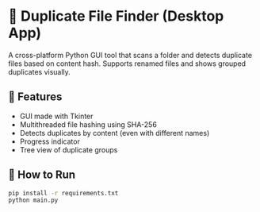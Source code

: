 # 🧹 Duplicate File Finder (Desktop App)

A cross-platform Python GUI tool that scans a folder and detects duplicate files based on content hash. Supports renamed files and shows grouped duplicates visually.

## 🔧 Features
- GUI made with Tkinter
- Multithreaded file hashing using SHA-256
- Detects duplicates by content (even with different names)
- Progress indicator
- Tree view of duplicate groups

## 🚀 How to Run

```bash
pip install -r requirements.txt
python main.py
